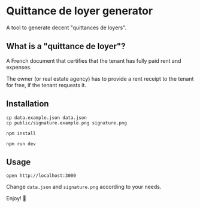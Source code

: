 # Quittance de loyer generator

A tool to generate decent "quittances de loyers".

## What is a "quittance de loyer"?
A French document that certifies that the tenant has fully paid rent and expenses.

The owner (or real estate agency) has to provide a rent receipt to the tenant for free, if the tenant requests it.

## Installation
```
cp data.example.json data.json
cp public/signature.example.png signature.png 
```

```
npm install
```

```
npm run dev
```

## Usage
```
open http://localhost:3000
```
Change `data.json` and `signature.png` according to your needs.

Enjoy! 🎉